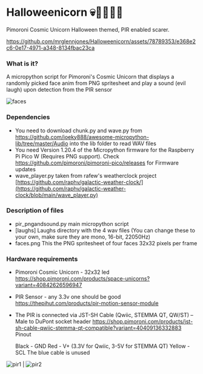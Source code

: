 # Halloweenicorn 💀🎃🧛‍♂️👻
Pimoroni Cosmic Unicorn Halloween themed, PIR enabled scarer.


https://github.com/mrglennjones/Halloweenicorn/assets/78789353/e368e2c6-0e17-4971-a348-8134fbac23ca


### What is it?
A micropython script for Pimoroni's Cosmic Unicorn that displays a randomly picked face anim from PNG spritesheet and play a sound (evil laugh) upon detection from the PIR sensor 

![faces](https://github.com/mrglennjones/Halloweenicorn/assets/78789353/0d2b930c-0372-41ac-bf3c-688b1aaf5fac)

### Dependencies

* You need to download chunk.py and wave.py from https://github.com/joeky888/awesome-micropython-lib/tree/master/Audio into the lib folder to read WAV files
* You need Version 1.20.4 of the Micropython firmware for the Raspberry Pi Pico W (Requires PNG support). Check https://github.com/pimoroni/pimoroni-pico/releases for Firmware updates
* wave_player.py taken from rafew's weatherclock project [https://github.com/raphv/galactic-weather-clock/](https://github.com/raphv/galactic-weather-clock/blob/main/wave_player.py)

### Description of files
* pir_pngandsound.py main micropython script
* [laughs] Laughs directory with the 4 wav files (You can change these to your own, make sure they are mono, 16-bit, 22050Hz)
* faces.png This the PNG spritesheet of four faces 32x32 pixels per frame

### Hardware requirements

* Pimoroni Cosmic Unicorn - 32x32 led https://shop.pimoroni.com/products/space-unicorns?variant=40842626596947

* PIR Sensor - any 3.3v one should be good https://thepihut.com/products/pir-motion-sensor-module

* The PIR is connected via JST-SH Cable (Qwiic, STEMMA QT, QW/ST) – Male to DuPont socket header https://shop.pimoroni.com/products/jst-sh-cable-qwiic-stemma-qt-compatible?variant=40409136332883
Pinout

    Black - GND
    Red - V+ (3.3V for Qwiic, 3-5V for STEMMA QT)
    Yellow - SCL
The blue cable is unused

![pir1](https://github.com/mrglennjones/Halloweenicorn/assets/78789353/a82b49ef-0f89-4cda-bd03-7e1e2479b833) | ![pir2](https://github.com/mrglennjones/Halloweenicorn/assets/78789353/0c714bd9-9862-4ca1-9e4b-a80628397e5e)


